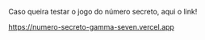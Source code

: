 Caso queira testar o jogo do número secreto, aqui o link!

https://numero-secreto-gamma-seven.vercel.app

